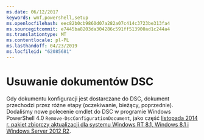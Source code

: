 ```yaml
---
ms.date: 06/12/2017
keywords: wmf,powershell,setup
ms.openlocfilehash: eec82b0cb9860d07a282a07c414c3723be313fa4
ms.sourcegitcommit: e7445ba8203da304286c591ff513900ad1c244a4
ms.translationtype: MT
ms.contentlocale: pl-PL
ms.lasthandoff: 04/23/2019
ms.locfileid: "62085681"
---
```

# <a name="remove-dsc-documents"></a>Usuwanie dokumentów DSC

Gdy dokumentu konfiguracji jest dostarczane do DSC, dokument przechodzi przez różne etapy (oczekiwanie, bieżący, poprzednie). Dodaliśmy nowe polecenie cmdlet do DSC w programie Windows PowerShell 4.0 `Remove-DscConfigurationDocument`, jako część [listopada 2014 r. pakiet zbiorczy aktualizacji dla systemu Windows RT 8.1, Windows 8.1 i Windows Server 2012 R2](https://support.microsoft.com/kb/3000850).
